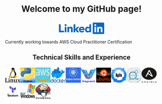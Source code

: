 
# <p align="center">**Welcome to my GitHub page!**</p>


[<p align="center">
    <img src="./Images/linkedIn-logo.jpg" width="150">](https://www.linkedin.com/in/lee-hall-833b8419b/)
</p>

Currently working towards AWS Cloud Practitioner Certification 


## <p align="center">**Technical Skills and Experience**</p>


<img src="./Images/linuxlogo1.jpg" width="50" height="50"/><img src="./Images/python-logo.jpg" width="50" height="50"/><img src="./Images/AWS-logo1.jpg" width="50" height="50"/><img src="./Images/Docker-logo.jpg" width="50" height="50"/><img src="./Images/kubernetes-logo.jpg" width="50" height="50"/><img src="./Images/vagrant-logo1.jpg" width="50" height="50"/><img src="./Images/ubuntu-logo.jpg" width="50" height="50"/><img src="./Images/agile-logo1.jpg" width="50" height="50"/><img src="./Images/scrum-logo.jpg" width="50" height="50"/><img src="./Images/Ansible_logo.jpg" width="50" height="50"/><img src="./Images/terraform-logo.jpg" width="50" height="50"/><img src="./Images/microsoft-windows-logo1.jpg" width="50" height="50"/><img src="./Images/jenkins-logo.jpg" width="50" height="50"/>










<!--
**LeeHall-DevOps/LeeHall-DevOps** is a ✨ _special_ ✨ repository because its `README.md` (this file) appears on your GitHub profile.

Here are some ideas to get you started:

- 🔭 I’m currently working on ...
- 🌱 I’m currently learning ...
- 👯 I’m looking to collaborate on ...
- 🤔 I’m looking for help with ...
- 💬 Ask me about ...

- 😄 Pronouns: ...
- ⚡ Fun fact: ...
-->
